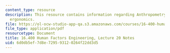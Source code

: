 ```yaml
---
content_type: resource
description: This resource contains information regarding Anthropometry/environmental
  ergonomics.
file: https://ol-ocw-studio-app-qa.s3.amazonaws.com/courses/16-400-human-factors-engineering-fall-2011/6d0db5ef7d8e729593120264f22dd3d5_MIT16_400F11_lec20.pdf
file_type: application/pdf
resourcetype: Document
title: 16.400 Human Factors Engineering, Lecture 20 Notes
uid: 6d0db5ef-7d8e-7295-9312-0264f22dd3d5
---
```

